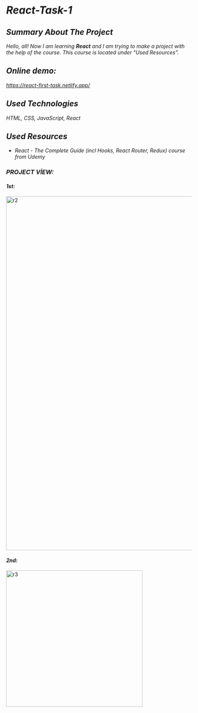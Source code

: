 # *React-Task-1*

## *Summary About The Project*
*Hello, all! 
Now I am learning <b>React</b> and I am trying to make a project with the help of the course. This course is located under "Used Resources".*

## *Online demo:*
*https://react-first-task.netlify.app/*

## *Used Technologies*
*HTML, CSS, JavaScript, React*

## *Used Resources*
* *React - The Complete Guide (incl Hooks, React Router, Redux) course from Udemy*

### *PROJECT VİEW:*

#### *1st:*
<img width="960" alt="r2" src="https://user-images.githubusercontent.com/63058707/134480159-7dc6380d-11aa-428a-81c2-7bf31bb62dda.png">

#### *2nd:*
<img width="370" alt="r3" src="https://user-images.githubusercontent.com/63058707/134480202-b0e9e71b-a625-4681-aa17-5683ce8993de.png">



